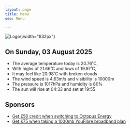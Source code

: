 ```yaml
---
layout: page
title: Menu
seo: Menu

---
```


![Logo](/images/logo.jpg){:width="832px"}

<!-- weather_marker starts -->
## On Sunday, 03 August 2025

- The average temperature today is 20.76˚C,
- With highs of 21.66˚C and lows of 19.97˚C,
- It may feel like 20.98˚C with broken clouds
- The wind speed is 4.63m/s and visibility is 10000m
- The pressure is 1017hPa and humidity is 80%
- The sun will rise at 04:33 and set at 19:55

<!-- weather_marker ends -->

## Sponsors

- [Get £50 credit when switching to Octopus Energy](https://bit.ly/3oD1nnS)
- [Get £75 when taking a 1000mb YouFibre broadband plan](https://aklam.io/91zWhU?)
